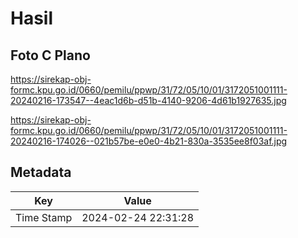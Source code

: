 # Hasil

## Foto C Plano

https://sirekap-obj-formc.kpu.go.id/0660/pemilu/ppwp/31/72/05/10/01/3172051001111-20240216-173547--4eac1d6b-d51b-4140-9206-4d61b1927635.jpg

https://sirekap-obj-formc.kpu.go.id/0660/pemilu/ppwp/31/72/05/10/01/3172051001111-20240216-174026--021b57be-e0e0-4b21-830a-3535ee8f03af.jpg


## Metadata

| Key        | Value               |
| ---------- | ------------------- |
| Time Stamp | 2024-02-24 22:31:28 |



